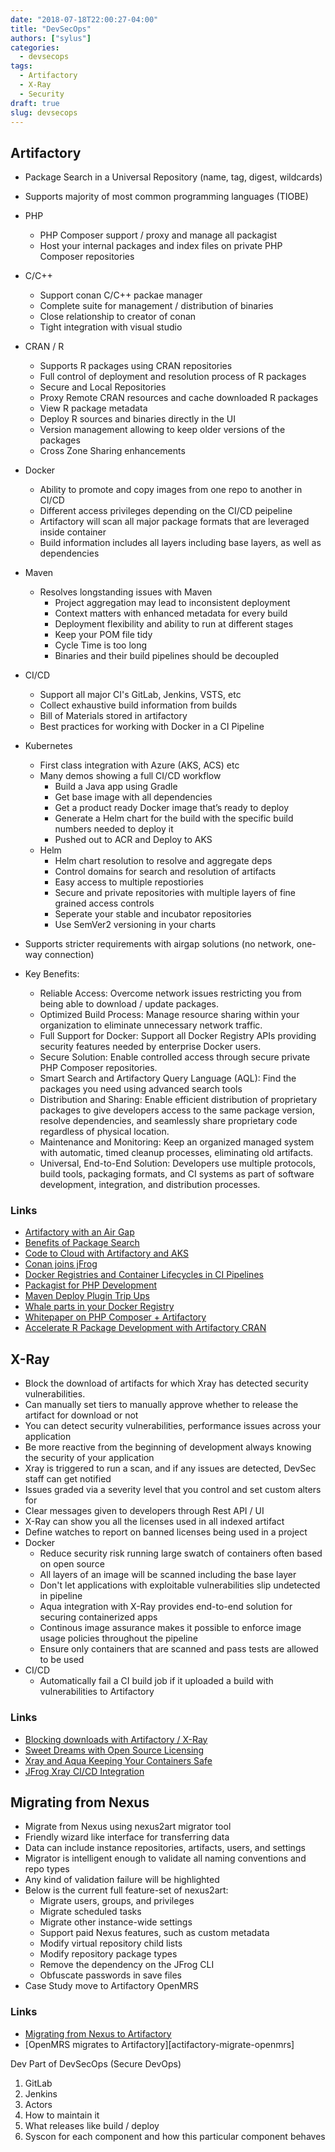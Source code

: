 ```yaml
---
date: "2018-07-18T22:00:27-04:00"
title: "DevSecOps"
authors: ["sylus"]
categories:
  - devsecops
tags:
  - Artifactory
  - X-Ray
  - Security
draft: true
slug: devsecops
---
```


## Artifactory

* Package Search in a Universal Repository (name, tag, digest, wildcards)
* Supports majority of most common programming languages (TIOBE)
* PHP
  * PHP Composer support / proxy and manage all packagist
  * Host your internal packages and index files on private PHP Composer repositories
* C/C++
  * Support conan C/C++ packae manager
  * Complete suite for management / distribution of binaries
  * Close relationship to creator of conan
  * Tight integration with visual studio
* CRAN / R
  * Supports R packages using CRAN repositories
  * Full control of deployment and resolution process of R packages
  * Secure and Local Repositories
  * Proxy Remote CRAN resources and cache downloaded R packages
  * View R package metadata
  * Deploy R sources and binaries directly in the UI
  * Version management allowing to keep older versions of the packages
  * Cross Zone Sharing enhancements
* Docker
  * Ability to promote and copy images from one repo to another in CI/CD
  * Different access privileges depending on the CI/CD peipeline
  * Artifactory will scan all major package formats that are leveraged inside container
  * Build information includes all layers including base layers, as well as dependencies
* Maven
  * Resolves longstanding issues with Maven
    * Project aggregation may lead to inconsistent deployment
    * Context matters with enhanced metadata for every build
    * Deployment flexibility and ability to run at different stages
    * Keep your POM file tidy
    * Cycle Time is too long
    * Binaries and their build pipelines should be decoupled
* CI/CD
  * Support all major CI's GitLab, Jenkins, VSTS, etc
  * Collect exhaustive build information from builds
  * Bill of Materials stored in artifactory
  * Best practices for working with Docker in a CI Pipeline
* Kubernetes
  * First class integration with Azure (AKS, ACS) etc
  * Many demos showing a full CI/CD workflow
    * Build a Java app using Gradle
    * Get base image with all dependencies
    * Get a product ready Docker image that’s ready to deploy
    * Generate a Helm chart for the build with the specific build numbers needed to deploy it
    * Pushed out to ACR and Deploy to AKS
  * Helm
    * Helm chart resolution to resolve and aggregate deps
    * Control domains for search and resolution of artifacts
    * Easy access to multiple repostiories
    * Secure and private repositories with multiple layers of fine grained access controls
    * Seperate your stable and incubator repositories
    * Use SemVer2 versioning in your charts
* Supports stricter requirements with airgap solutions (no network, one-way connection)

* Key Benefits:
  * Reliable Access: Overcome network issues restricting you from being able to download / update packages.
  * Optimized Build Process: Manage resource sharing within your organization to eliminate unnecessary network traffic.
  * Full Support for Docker: Support all Docker Registry APIs providing security features needed by enterprise Docker users.
  * Secure Solution: Enable controlled access through secure private PHP Composer repositories.
  * Smart Search and Artifactory Query Language (AQL): Find the packages you need using advanced search tools
  * Distribution and Sharing: Enable efficient distribution of proprietary packages to give developers access to the same package version, resolve dependencies, and seamlessly share proprietary code regardless of physical location.
  * Maintenance and Monitoring: Keep an organized managed system with automatic, timed cleanup processes, eliminating old artifacts.
  * Universal, End-to-End Solution: Developers use multiple protocols, build tools, packaging formats, and CI systems as part of software development, integration, and distribution processes.

### Links

* [Artifactory with an Air Gap][artifactory-airgap]
* [Benefits of Package Search][artifactory-search]
* [Code to Cloud with Artifactory and AKS][artifactory-aks]
* [Conan joins jFrog][artifactory-conan]
* [Docker Registries and Container Lifecycles in CI Pipelines][artifactory-docker-ci]
* [Packagist for PHP Development][artifactory-php]
* [Maven Deploy Plugin Trip Ups][artifactory-maven]
* [Whale parts in your Docker Registry][artifactory-docker]
* [Whitepaper on PHP Composer + Artifactory][artifactory-whitepaper-composer]
* [Accelerate R Package Development with Artifactory CRAN][artifactory-r]

## X-Ray

* Block the download of artifacts for which Xray has detected security vulnerabilities.
* Can manually set tiers to manually approve whether to release the artifact for download or not
* You can detect security vulnerabilities, performance issues across your application
* Be more reactive from the beginning of development always knowing the security of your application
* Xray is triggered to run a scan, and if any issues are detected, DevSec staff can get notified
* Issues graded via a severity level that you control and set custom alters for
* Clear messages given to developers through Rest API / UI
* X-Ray can show you all the licenses used in all indexed artifact
* Define watches to report on banned licenses being used in a project
* Docker
  * Reduce security risk running large swatch of containers often based on open source
  * All layers of an image will be scanned including the base layer
  * Don't let applications with exploitable vulnerabilities slip undetected in pipeline
  * Aqua integration with X-Ray provides end-to-end solution for securing containerized apps
  * Continous image assurance makes it possible to enforce image usage policies throughout the pipeline
  * Ensure only containers that are scanned and pass tests are allowed to be used
* CI/CD
  * Automatically fail a CI build job if it uploaded a build with vulnerabilities to Artifactory

### Links

* [Blocking downloads with Artifactory / X-Ray][block-downloads]
* [Sweet Dreams with Open Source Licensing][xray-licenses]
* [Xray and Aqua Keeping Your Containers Safe][xray-aqua]
* [JFrog Xray CI/CD Integration][xray-cicd]

## Migrating from Nexus

* Migrate from Nexus using nexus2art migrator tool
* Friendly wizard like interface for transferring data
* Data can include instance repositories, artifacts, users, and settings
* Migrator is intelligent enough to validate all naming conventions and repo types
* Any kind of validation failure will be highlighted
* Below is the current full feature-set of nexus2art:
  * Migrate users, groups, and privileges
  * Migrate scheduled tasks
  * Migrate other instance-wide settings
  * Support paid Nexus features, such as custom metadata
  * Modify virtual repository child lists
  * Modify repository package types
  * Remove the dependency on the JFrog CLI
  * Obfuscate passwords in save files
* Case Study move to Artifactory OpenMRS

### Links

* [Migrating from Nexus to Artifactory][artifactory-migrate]
* [OpenMRS migrates to Artifactory][actifactory-migrate-openmrs]


Dev Part of DevSecOps (Secure DevOps)

1) GitLab
2) Jenkins
3) Actors
4) How to maintain it
5) What releases like build / deploy
6) Syscon for each component and how this particular component behaves

<!-- Links Referenced -->

[artifactory-airgap]:                 https://jfrog.com/blog/using-artifactory-with-an-air-gap/
[artifactory-aks]:                    https://jfrog.com/blog/from-code-to-cloud-with-jfrog-artifactory-and-azure-aks/
[artifactory-conan]:                  https://jfrog.com/blog/conan-joins-jfrog/
[artifactory-docker]:                 https://jfrog.com/blog/whale-parts-docker-registry/
[artifactory-docker-ci]:              https://jfrog.com/blog/docker-registries-container-lifecycles-artifactory-ci-pipelines/
[artifactory-php]:                    https://jfrog.com/blog/using-satis-packagist-php-development-think-jfrog-artifactory/
[artifactory-r]:                      https://jfrog.com/blog/accelerate-r-package-development-with-artifactory-cran-repositories/
[artifactory-search]:                 https://jfrog.com/blog/blocking-downloads-with-artifactory-and-xray/
[artifactory-maven]:                  https://jfrog.com/blog/dont-let-maven-deploy-plugin-trip-you/
[artifactory-migrate]:                https://jfrog.com/blog/migrate-nexus-artifactory-manage-binaries-better/
[artifactory-migrate-openmrs]:        https://jfrog.com/blog/openmrs-migrates-from-nexus-to-artifactory-and-bintray/
[artifactory-whitepaper-composer]:    https://jfrog.com/whitepaper/php-composer-9-benefits-of-using-a-binary-repository-manager/
[block-downloads]:                    https://jfrog.com/blog/blocking-downloads-with-artifactory-and-xray/
[xray-aqua]:                          https://jfrog.com/blog/xray-aqua-keeping-containers-safe-waters/
[xray-cicd]:                          https://jfrog.com/blog/jfrog-xray-cicd-integration-keeping-builds-safe/
[xray-licenses]:                      https://jfrog.com/blog/sweet-dreams-with-open-source-licensing/
